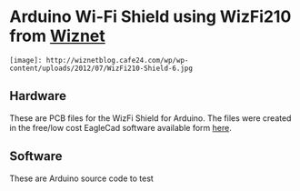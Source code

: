 # Arduino Wi-Fi Shield using WizFi210 from [Wiznet](http://www.wiznet.co.kr/)

	[image]: http://wiznetblog.cafe24.com/wp/wp-content/uploads/2012/07/WizFi210-Shield-6.jpg

## Hardware
These are PCB files for the WizFi Shield for Arduino. The files were created in the free/low cost EagleCad software available form [here](http://www.cadsoftusa.com/download-eagle/?language=en).

## Software
These are Arduino source code to test
